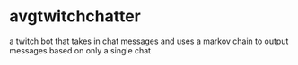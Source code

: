# avgtwitchchatter
a twitch bot that takes in chat messages and uses a markov chain to output messages based on only a single chat
